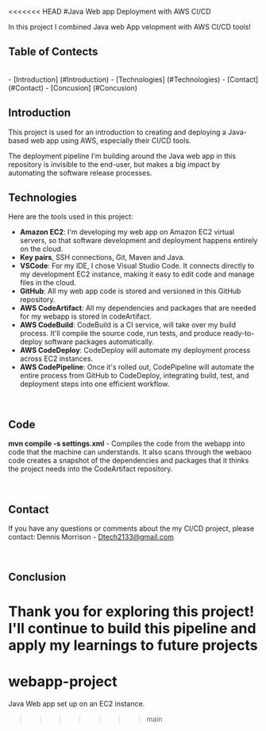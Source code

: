<<<<<<< HEAD
#Java Web app Deployment with AWS CI/CD

In this project I combined Java web App velopment with AWS CI/CD tools!

## Table of Contects 

<br>
- [Introduction] (#Introduction)
- [Technologies] (#Technologies)
- [Contact] (#Contact)
- [Concusion] (#Concusion)

<br>

## Introduction

This project is used for an introduction to creating and deploying a Java-based web app using AWS, especially their CI/CD tools.

The deployment pipeline I'm building around the Java web app in this repository is invisible to the end-user, but makes a big impact by automating the software release processes.

## Technologies
Here are the tools used in this project:

- **Amazon EC2**: I'm developing my web app on Amazon EC2 virtual servers, so that software development and deployment happens entirely on the cloud.
- **Key pairs**, SSH connections, Git, Maven and Java.
- **VSCode**: For my IDE, I chose Visual Studio Code. It connects directly to my development EC2 instance, making it easy to edit code and manage files in the cloud.
- **GitHub**: All my web app code is stored and versioned in this GitHub repository.
- **AWS CodeArtifact**: All my dependencies and packages that are needed for my webapp is stored in codeArtifact.
- **AWS CodeBuild**: CodeBuild is a CI service, will take over my build process. It'll compile the source code, run tests, and produce ready-to-deploy software packages automatically.
-  **AWS CodeDeploy**: CodeDeploy will automate my deployment process across EC2 instances.
-  **AWS CodePipeline**: Once it's rolled out, CodePipeline will automate the entire process from GitHub to CodeDeploy, integrating build, test, and deployment steps into one efficient workflow.

<br>

## Code
**mvn compile -s settings.xml** - Compiles the code from the webapp into code that the machine can understands. It also scans through the webaoo code creates a snapshot of the dependencies and packages that it thinks the project needs into the CodeArtifact repository.

<br>

## Contact
If you have any questions or comments about the my CI/CD project, please contact:
Dennis Morrison  - [Dtech2133@gmail.com](mailto:dtech2133@gmail.com)

<br>

## Conclusion

Thank you for exploring this project! I'll continue to build this pipeline and apply my learnings to future projects
=======
# webapp-project
Java Web app set up on an EC2 instance. 
>>>>>>> main

